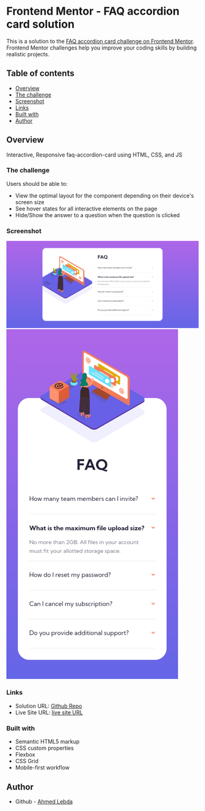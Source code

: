 # Frontend Mentor - FAQ accordion card solution

This is a solution to the [FAQ accordion card challenge on Frontend Mentor](https://www.frontendmentor.io/challenges/faq-accordion-card-XlyjD0Oam). Frontend Mentor challenges help you improve your coding skills by building realistic projects.

## Table of contents

-   [Overview](#overview)
-   [The challenge](#the-challenge)
-   [Screenshot](#screenshot)
-   [Links](#links)
-   [Built with](#built-with)
-   [Author](#author)

## Overview

Interactive, Responsive faq-accordion-card using HTML, CSS, and JS

### The challenge

Users should be able to:

-   View the optimal layout for the component depending on their device's screen size
-   See hover states for all interactive elements on the page
-   Hide/Show the answer to a question when the question is clicked

### Screenshot

![Desktop 1](screenshots/desktop.png)
![Mobile 1](screenshots/mobile.png)

### Links

-   Solution URL: [Github Repo](https://github.com/AhmedLebda/Frontend-Mentor-faq-accordion-card.git)
-   Live Site URL: [live site URL](https://ahmedlebda.github.io/Frontend-Mentor-faq-accordion-card/)

### Built with

-   Semantic HTML5 markup
-   CSS custom properties
-   Flexbox
-   CSS Grid
-   Mobile-first workflow

## Author

-   Github - [Ahmed Lebda](https://github.com/AhmedLebda)
